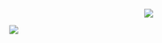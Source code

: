 <p align="center">
  <a href="https://github.com/13383754499">
    <img src="https://github-readme-stats.vercel.app/api?username=13383754499&count_private=true&include_all_commits=true&show_icons=true&theme=radical" />
  </a>
</p>

<a href="https://github.com/anuraghazra/convoychat">
  <img align="center" src="https://github-readme-stats.vercel.app/api/pin/?username=13383754499&repo=convoychat" />
</a>

<!--
**13383754499/13383754499** is a ✨ _special_ ✨ repository because its `README.md` (this file) appears on your GitHub profile.

Here are some ideas to get you started:

- 🔭 I’m currently working on ...
- 🌱 I’m currently learning ...
- 👯 I’m looking to collaborate on ...
- 🤔 I’m looking for help with ...
- 💬 Ask me about ...
- 📫 How to reach me: ...
- 😄 Pronouns: ...
- ⚡ Fun fact: ...
-->
